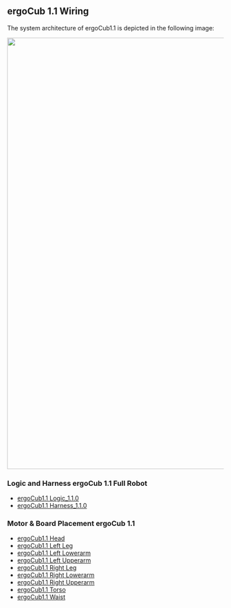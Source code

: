## ergoCub 1.1 Wiring 
The system architecture of ergoCub1.1 is depicted in the following image:

<center>
  <img src ="../img/ergoCub1.1_architecture.png" width=1000>      
</center>

### Logic and Harness ergoCub 1.1 Full Robot 

- [ergoCub1.1 Logic_1.1.0](https://github.com/icub-tech-iit/electronics-wiring-public/blob/master/ergocub1/ergocub1.1/pdf/ergoCub1.1_Logic_17256_1.1.0.pdf)
- [ergoCub1.1 Harness_1.1.0](https://github.com/icub-tech-iit/electronics-wiring-public/blob/master/ergocub1/ergocub1.1/pdf/ergoCub1.1_Harness_17257_1.1.0.pdf)

### Motor & Board Placement ergoCub 1.1 

- [ergoCub1.1 Head](https://github.com/icub-tech-iit/electronics-wiring-public/blob/master/ergocub1/ergocub1.1/pdf/ergoCub1_1_M%26B_placement_Head.pdf)
- [ergoCub1.1 Left Leg](https://github.com/icub-tech-iit/electronics-wiring-public/blob/master/ergocub1/ergocub1.1/pdf/ergoCub1_1_M%26B_placement_Left_Leg.pdf)
- [ergoCub1.1 Left Lowerarm](https://github.com/icub-tech-iit/electronics-wiring-public/blob/master/ergocub1/ergocub1.1/pdf/ergoCub1_1_M%26B_placement_Left_Lowerarm.pdf)
- [ergoCub1.1 Left Upperarm](https://github.com/icub-tech-iit/electronics-wiring-public/blob/master/ergocub1/ergocub1.1/pdf/ergoCub1_1_M%26B_placement_Left_Upperarm.pdf)
- [ergoCub1.1 Right Leg](https://github.com/icub-tech-iit/electronics-wiring-public/blob/master/ergocub1/ergocub1.1/pdf/ergoCub1_1_M%26B_placement_Right_Leg.pdf)
- [ergoCub1.1 Right Lowerarm](https://github.com/icub-tech-iit/electronics-wiring-public/blob/master/ergocub1/ergocub1.1/pdf/ergoCub1_1_M%26B_placement_Right_Lowerarm.pdf)
- [ergoCub1.1 Right Upperarm](https://github.com/icub-tech-iit/electronics-wiring-public/blob/master/ergocub1/ergocub1.1/pdf/ergoCub1_1_M%26B_placement_Right_Upperarm.pdf)
- [ergoCub1.1 Torso](https://github.com/icub-tech-iit/electronics-wiring-public/blob/master/ergocub1/ergocub1.1/pdf/ergoCub1_1_M%26B_placement_Torso.pdf)
- [ergoCub1.1 Waist](https://github.com/icub-tech-iit/electronics-wiring-public/blob/master/ergocub1/ergocub1.1/pdf/ergoCub1_1_M%26B_placement_Waist.pdf)
